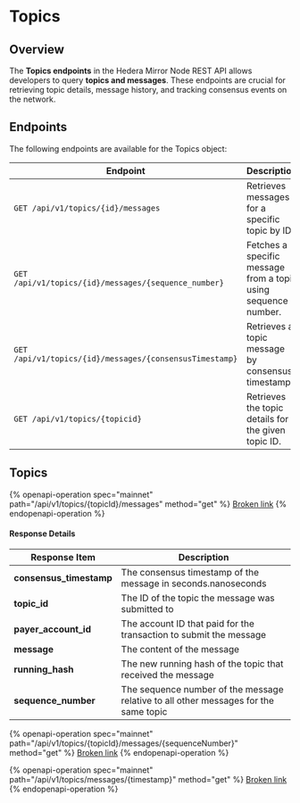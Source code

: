 # Topics

## Overview

The **Topics endpoints** in the Hedera Mirror Node REST API allows developers to query **topics and messages**. These endpoints are crucial for retrieving topic details, message history, and tracking consensus events on the network.

## Endpoints

The following endpoints are available for the Topics object:

| **Endpoint**                                            | **Description**                                                |
| ------------------------------------------------------- | -------------------------------------------------------------- |
| `GET /api/v1/topics/{id}/messages`                      | Retrieves messages for a specific topic by ID.                 |
| `GET /api/v1/topics/{id}/messages/{sequence_number}`    | Fetches a specific message from a topic using sequence number. |
| `GET /api/v1/topics/{id}/messages/{consensusTimestamp}` | Retrieves a topic message by consensus timestamp.              |
| `GET /api/v1/topics/{topicid}`                          | Retrieves the topic details for the given topic ID.            |

## Topics

{% openapi-operation spec="mainnet" path="/api/v1/topics/{topicId}/messages" method="get" %}
[Broken link](broken-reference)
{% endopenapi-operation %}

#### Response Details

| Response Item            | Description                                                                          |
| ------------------------ | ------------------------------------------------------------------------------------ |
| **consensus\_timestamp** | The consensus timestamp of the message in seconds.nanoseconds                        |
| **topic\_id**            | The ID of the topic the message was submitted to                                     |
| **payer\_account\_id**   | The account ID that paid for the transaction to submit the message                   |
| **message**              | The content of the message                                                           |
| **running\_hash**        | The new running hash of the topic that received the message                          |
| **sequence\_number**     | The sequence number of the message relative to all other messages for the same topic |

{% openapi-operation spec="mainnet" path="/api/v1/topics/{topicId}/messages/{sequenceNumber}" method="get" %}
[Broken link](broken-reference)
{% endopenapi-operation %}

{% openapi-operation spec="mainnet" path="/api/v1/topics/messages/{timestamp}" method="get" %}
[Broken link](broken-reference)
{% endopenapi-operation %}
